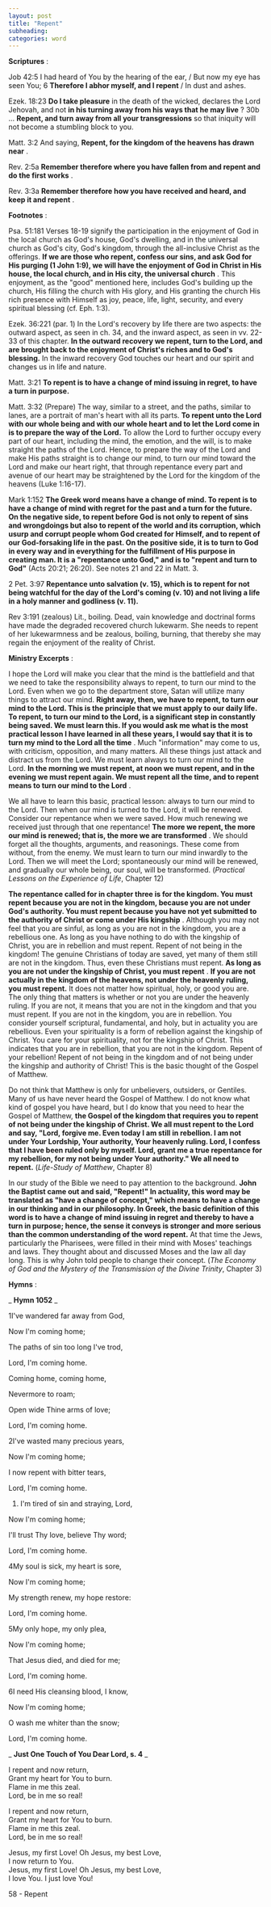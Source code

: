 ```yaml
---
layout: post
title: "Repent"
subheading:
categories: word
---
```


**Scriptures** :

Job 42:5 I had heard of You by the hearing of the ear, / But now my eye has seen You; 6 **Therefore I abhor myself, and I repent** / In dust and ashes.

Ezek. 18:23 **Do I take pleasure** in the death of the wicked, declares the Lord Jehovah, and not **in his turning away from his ways that he may live** ? 30b … **Repent, and turn away from all your transgressions** so that iniquity will not become a stumbling block to you.

Matt. 3:2 And saying, **Repent, for the kingdom of the heavens has drawn near** .

Rev. 2:5a **Remember therefore where you have fallen from and repent and do the first works** .

Rev. 3:3a **Remember therefore how you have received and heard, and keep it and repent** .

**Footnotes** :

Psa. 51:181 Verses 18-19 signify the participation in the enjoyment of God in the local church as God's house, God's dwelling, and in the universal church as God's city, God's kingdom, through the all-inclusive Christ as the offerings. **If we are those who repent, confess our sins, and ask God for His purging (1 John 1:9), we will have the enjoyment of God in Christ in His house, the local church, and in His city, the universal church** . This enjoyment, as the "good" mentioned here, includes God's building up the church, His filling the church with His glory, and His granting the church His rich presence with Himself as joy, peace, life, light, security, and every spiritual blessing (cf. Eph. 1:3).

Ezek. 36:221 (par. 1) In the Lord's recovery by life there are two aspects: the outward aspect, as seen in ch. 34, and the inward aspect, as seen in vv. 22-33 of this chapter. **In the outward recovery we repent, turn to the Lord, and are brought back to the enjoyment of Christ's riches and to God's blessing.** In the inward recovery God touches our heart and our spirit and changes us in life and nature.

Matt. 3:21 **To repent is to have a change of mind issuing in regret, to have a turn in purpose.**

Matt. 3:32 (Prepare) The way, similar to a street, and the paths, similar to lanes, are a portrait of man's heart with all its parts. **To repent unto the Lord with our whole being and with our whole heart and to let the Lord come in is to prepare the way of the Lord.** To allow the Lord to further occupy every part of our heart, including the mind, the emotion, and the will, is to make straight the paths of the Lord. Hence, to prepare the way of the Lord and make His paths straight is to change our mind, to turn our mind toward the Lord and make our heart right, that through repentance every part and avenue of our heart may be straightened by the Lord for the kingdom of the heavens (Luke 1:16-17).

Mark 1:152 **The Greek word means have a change of mind. To repent is to have a change of mind with regret for the past and a turn for the future. On the negative side, to repent before God is not only to repent of sins and wrongdoings but also to repent of the world and its corruption, which usurp and corrupt people whom God created for Himself, and to repent of our God-forsaking life in the past. On the positive side, it is to turn to God in every way and in everything for the fulfillment of His purpose in creating man. It is a "repentance unto God," and is to "repent and turn to God"** (Acts 20:21; 26:20). See notes 21 and 22 in Matt. 3.

2 Pet. 3:97 **Repentance unto salvation (v. 15), which is to repent for not being watchful for the day of the Lord's coming (v. 10) and not living a life in a holy manner and godliness (v. 11).**

Rev 3:191 (zealous) Lit., boiling. Dead, vain knowledge and doctrinal forms have made the degraded recovered church lukewarm. She needs to repent of her lukewarmness and be zealous, boiling, burning, that thereby she may regain the enjoyment of the reality of Christ.

**Ministry Excerpts** :

I hope the Lord will make you clear that the mind is the battlefield and that we need to take the responsibility always to repent, to turn our mind to the Lord. Even when we go to the department store, Satan will utilize many things to attract our mind. **Right away, then, we have to repent, to turn our mind to the Lord. This is the principle that we must apply to our daily life. To repent, to turn our mind to the Lord, is a significant step in constantly being saved. We must learn this. If you would ask me what is the most practical lesson I have learned in all these years, I would say that it is to turn my mind to the Lord all the time** . Much "information" may come to us, with criticism, opposition, and many matters. All these things just attack and distract us from the Lord. We must learn always to turn our mind to the Lord. **In the morning we must repent, at noon we must repent, and in the evening we must repent again. We must repent all the time, and to repent means to turn our mind to the Lord** .

We all have to learn this basic, practical lesson: always to turn our mind to the Lord. Then when our mind is turned to the Lord, it will be renewed. Consider our repentance when we were saved. How much renewing we received just through that one repentance! **The more we repent, the more our mind is renewed; that is, the more we are transformed** . We should forget all the thoughts, arguments, and reasonings. These come from without, from the enemy. We must learn to turn our mind inwardly to the Lord. Then we will meet the Lord; spontaneously our mind will be renewed, and gradually our whole being, our soul, will be transformed. (_Practical Lessons on the Experience of Life_, Chapter 12)

**The repentance called for in chapter three is for the kingdom. You must repent because you are not in the kingdom, because you are not under God's authority. You must repent because you have not yet submitted to the authority of Christ or come under His kingship** . Although you may not feel that you are sinful, as long as you are not in the kingdom, you are a rebellious one. As long as you have nothing to do with the kingship of Christ, you are in rebellion and must repent. Repent of not being in the kingdom! The genuine Christians of today are saved, yet many of them still are not in the kingdom. Thus, even these Christians must repent. **As long as you are not under the kingship of Christ, you must repent** . **If you are not actually in the kingdom of the heavens, not under the heavenly ruling, you must repent.** It does not matter how spiritual, holy, or good you are. The only thing that matters is whether or not you are under the heavenly ruling. If you are not, it means that you are not in the kingdom and that you must repent. If you are not in the kingdom, you are in rebellion. You consider yourself scriptural, fundamental, and holy, but in actuality you are rebellious. Even your spirituality is a form of rebellion against the kingship of Christ. You care for your spirituality, not for the kingship of Christ. This indicates that you are in rebellion, that you are not in the kingdom. Repent of your rebellion! Repent of not being in the kingdom and of not being under the kingship and authority of Christ! This is the basic thought of the Gospel of Matthew.

Do not think that Matthew is only for unbelievers, outsiders, or Gentiles. Many of us have never heard the Gospel of Matthew. I do not know what kind of gospel you have heard, but I do know that you need to hear the Gospel of Matthew, **the Gospel of the kingdom that requires you to repent of not being under the kingship of Christ. We all must repent to the Lord and say, "Lord, forgive me. Even today I am still in rebellion. I am not under Your Lordship, Your authority, Your heavenly ruling. Lord, I confess that I have been ruled only by myself. Lord, grant me a true repentance for my rebellion, for my not being under Your authority." We all need to repent.** (_Life-Study of Matthew_, Chapter 8)

In our study of the Bible we need to pay attention to the background. **John the Baptist came out and said, "Repent!" In actuality, this word may be translated as "have a change of concept," which means to have a change in our thinking and in our philosophy. In Greek, the basic definition of this word is to have a change of mind issuing in regret and thereby to have a turn in purpose; hence, the sense it conveys is stronger and more serious than the common understanding of the word repent.** At that time the Jews, particularly the Pharisees, were filled in their mind with Moses' teachings and laws. They thought about and discussed Moses and the law all day long. This is why John told people to change their concept. (_The Economy of God and the Mystery of the Transmission of the Divine Trinity_, Chapter 3)

**Hymns** :

_ **Hymn 1052** _

1I've wandered far away from God,

Now I'm coming home;

The paths of sin too long I've trod,

Lord, I'm coming home.

Coming home, coming home,

Nevermore to roam;

Open wide Thine arms of love;

Lord, I'm coming home.

2I've wasted many precious years,

Now I'm coming home;

I now repent with bitter tears,

Lord, I'm coming home.

1. I'm tired of sin and straying, Lord,

Now I'm coming home;

I'll trust Thy love, believe Thy word;

Lord, I'm coming home.

4My soul is sick, my heart is sore,

Now I'm coming home;

My strength renew, my hope restore:

Lord, I'm coming home.

5My only hope, my only plea,

Now I'm coming home;

That Jesus died, and died for me;

Lord, I'm coming home.

6I need His cleansing blood, I know,

Now I'm coming home;

O wash me whiter than the snow;

Lord, I'm coming home.

_ **Just One Touch of You Dear Lord, s. 4** _

I repent and now return,  
Grant my heart for You to burn.  
Flame in me this zeal.  
Lord, be in me so real!

I repent and now return,  
Grant my heart for You to burn.  
Flame in me this zeal.  
Lord, be in me so real!

Jesus, my first Love! Oh Jesus, my best Love,  
I now return to You.  
Jesus, my first Love! Oh Jesus, my best Love,  
I love You. I just love You!

58 - Repent
